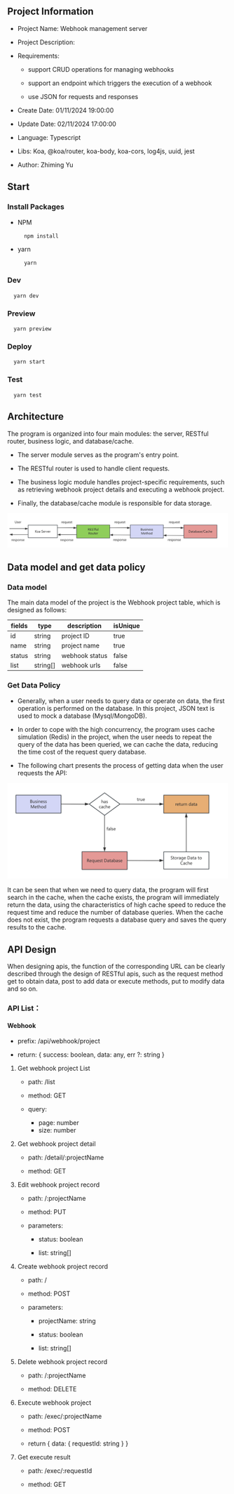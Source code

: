 ## Project Information

- Project Name: Webhook management server

- Project Description:

- Requirements:

  - support CRUD operations for managing webhooks

  - support an endpoint which triggers the execution of a webhook

  - use JSON for requests and responses

- Create Date: 01/11/2024 19:00:00

- Update Date: 02/11/2024 17:00:00

- Language: Typescript

- Libs: Koa, @koa/router, koa-body, koa-cors, log4js, uuid, jest

- Author: Zhiming Yu

## Start

### Install Packages

- NPM

  ```shell
    npm install
  ```

- yarn

  ```shell
    yarn
  ```

### Dev

```shell
  yarn dev
```

### Preview

```shell
  yarn preview
```

### Deploy

```shell
  yarn start
```

### Test

```shell
  yarn test
```

## Architecture

The program is organized into four main modules: the server, RESTful router, business logic, and database/cache.

- The server module serves as the program's entry point.

- The RESTful router is used to handle client requests.

- The business logic module handles project-specific requirements, such as retrieving webhook project details and executing a webhook project.

- Finally, the database/cache module is responsible for data storage.

![alt text](/doc/images/architecture.png)

## Data model and get data policy

### Data model

The main data model of the project is the Webhook project table, which is designed as follows:

| fields | type     | description    | isUnique |
| ------ | -------- | -------------- | -------- |
| id     | string   | project ID     | true     |
| name   | string   | project name   | true     |
| status | string   | webhook status | false    |
| list   | string[] | webhook urls   | false    |

### Get Data Policy

- Generally, when a user needs to query data or operate on data, the first operation is performed on the database. In this project, JSON text is used to mock a database (Mysql/MongoDB).

- In order to cope with the high concurrency, the program uses cache simulation (Redis) in the project, when the user needs to repeat the query of the data has been queried, we can cache the data, reducing the time cost of the request query database.

- The following chart presents the process of getting data when the user requests the API:

![alt text](/doc/images/dataPolicy.png)

It can be seen that when we need to query data, the program will first search in the cache, when the cache exists, the program will immediately return the data, using the characteristics of high cache speed to reduce the request time and reduce the number of database queries. When the cache does not exist, the program requests a database query and saves the query results to the cache.

## API Design

When designing apis, the function of the corresponding URL can be clearly described through the design of RESTful apis, such as the request method get to obtain data, post to add data or execute methods, put to modify data and so on.

### API List：

#### Webhook

- prefix: /api/webhook/project

- return: { success: boolean, data: any, err ?: string }

1. Get webhook project List

   - path: /list

   - method: GET

   - query:

     - page: number
     - size: number

2. Get webhook project detail

   - path: /detail/:projectName

   - method: GET

3. Edit webhook project record

   - path: /:projectName

   - method: PUT

   - parameters:

     - status: boolean

     - list: string[]

4. Create webhook project record

   - path: /

   - method: POST

   - parameters:

     - projectName: string

     - status: boolean

     - list: string[]

5. Delete webhook project record

   - path: /:projectName

   - method: DELETE

6. Execute webhook project

   - path: /exec/:projectName

   - method: POST

   - return {
     data: { requestId: string }
     }

7. Get execute result

   - path: /exec/:requestId

   - method: GET
